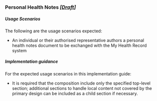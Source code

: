 ### Personal Health Notes *[[Draft](http://hl7.org/fhir/stu3/valueset-publication-status.html)]*

##### **Usage Scenarios**
The following are the usage scenarios expected:

* An individual or their authorised representative authors a personal health notes document to be exchanged with the My Health Record system

##### **Implementation guidance**
For the expected usage scenarios in this implementation guide:

* It is required that the composition include only the specified top-level section; additional sections to handle local content not covered by the primary design can be included as a child section if necessary.